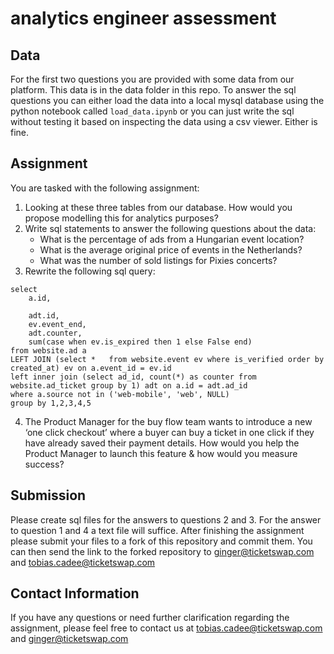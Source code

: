 # analytics engineer assessment

## Data

For the first two questions you are provided with some data from our platform. This data is in the data folder in this repo. To answer the sql questions you can either load the data into a local mysql database using the python notebook called `load_data.ipynb` or you can just write the sql without testing it based on inspecting the data using a csv viewer. Either is fine.

## Assignment

You are tasked with the following assignment:

1. Looking at these three tables from our database. How would you propose modelling this for analytics purposes?
2. Write sql statements to answer the following questions about the data:
    - What is the percentage of ads from a Hungarian event location?
    - What is the average original price of events in the Netherlands?
    - What was the number of sold listings for Pixies concerts?
3. Rewrite the following sql query:
```
select 
	a.id,

    adt.id,
	ev.event_end,
	adt.counter,
	sum(case when ev.is_expired then 1 else False end)
from website.ad a
LEFT JOIN (select *   from website.event ev where is_verified order by created_at) ev on a.event_id = ev.id
left inner join (select ad_id, count(*) as counter from website.ad_ticket group by 1) adt on a.id = adt.ad_id
where a.source not in ('web-mobile', 'web', NULL)
group by 1,2,3,4,5
```
4. The Product Manager for the buy flow team wants to introduce a new ‘one click checkout’ where a buyer can buy a ticket in one click if they have already saved their payment details. How would you help the Product Manager to launch this feature & how would you measure success?

## Submission

Please create sql files for the answers to questions 2 and 3. For the answer to question 1 and 4 a text file will suffice.
After finishing the assignment please submit your files to a fork of this repository and commit them. You can then send the link to the forked repository to ginger@ticketswap.com and tobias.cadee@ticketswap.com

## Contact Information

If you have any questions or need further clarification regarding the assignment, please feel free to contact us at tobias.cadee@ticketswap.com and ginger@ticketswap.com
